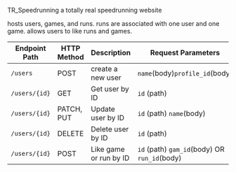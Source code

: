 TR_Speedrunning
a totally real speedrunning website

hosts users, games, and runs. runs are associated with one user and one game. allows users to like runs and games.

| Endpoint Path | HTTP Method | Description             | Request Parameters                            | Response Format |
|---------------|-------------|-------------------------|-----------------------------------------------|------------------|
| `/users`      | POST        | create a new user       | `name`(body)`profile_id`(body)                | JSON             |
| `/users/{id}` | GET         | Get user by ID          | `id` (path)                                   | JSON             |
| `/users/{id}` | PATCH, PUT  | Update user by ID       | `id` (path) `name`(body)                      | JSON             |
| `/users/{id}` | DELETE      | Delete user by ID       | `id` (path)                                   | JSON             |
| `/users/{id}` | POST        | Like game or run by ID  | `id` (path) `gam_id`(body) OR `run_id`(body)  | JSON             |

